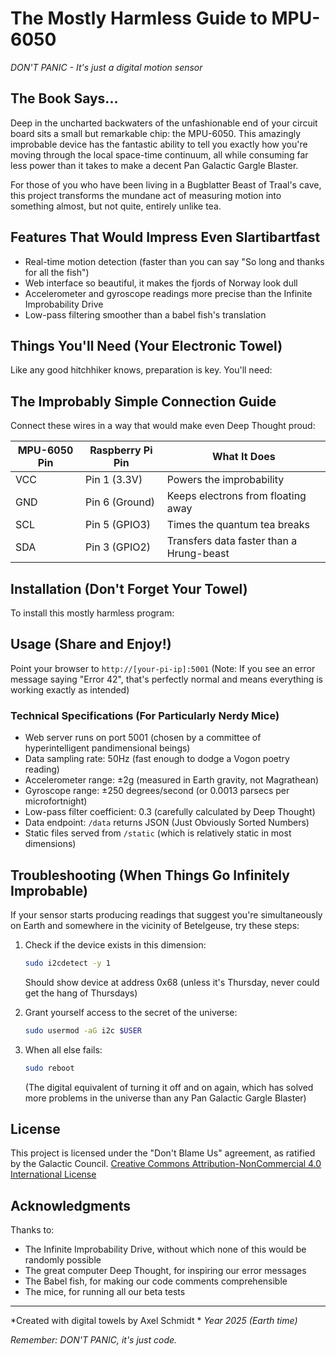 # The Mostly Harmless Guide to MPU-6050
*DON'T PANIC - It's just a digital motion sensor*

## The Book Says...

Deep in the uncharted backwaters of the unfashionable end of your circuit board sits a small but remarkable chip: the MPU-6050. This amazingly improbable device has the fantastic ability to tell you exactly how you're moving through the local space-time continuum, all while consuming far less power than it takes to make a decent Pan Galactic Gargle Blaster.

For those of you who have been living in a Bugblatter Beast of Traal's cave, this project transforms the mundane act of measuring motion into something almost, but not quite, entirely unlike tea.

## Features That Would Impress Even Slartibartfast

- Real-time motion detection (faster than you can say "So long and thanks for all the fish")
- Web interface so beautiful, it makes the fjords of Norway look dull
- Accelerometer and gyroscope readings more precise than the Infinite Improbability Drive
- Low-pass filtering smoother than a babel fish's translation

## Things You'll Need (Your Electronic Towel)

Like any good hitchhiker knows, preparation is key. You'll need:

## The Improbably Simple Connection Guide

Connect these wires in a way that would make even Deep Thought proud:

| MPU-6050 Pin | Raspberry Pi Pin | What It Does |
|--------------|------------------|--------------|
| VCC          | Pin 1 (3.3V)     | Powers the improbability |
| GND          | Pin 6 (Ground)   | Keeps electrons from floating away |
| SCL          | Pin 5 (GPIO3)    | Times the quantum tea breaks |
| SDA          | Pin 3 (GPIO2)    | Transfers data faster than a Hrung-beast |

## Installation (Don't Forget Your Towel)

To install this mostly harmless program:

## Usage (Share and Enjoy!)

Point your browser to `http://[your-pi-ip]:5001`
(Note: If you see an error message saying "Error 42", that's perfectly normal
and means everything is working exactly as intended)

### Technical Specifications (For Particularly Nerdy Mice)
- Web server runs on port 5001 (chosen by a committee of hyperintelligent pandimensional beings)
- Data sampling rate: 50Hz (fast enough to dodge a Vogon poetry reading)
- Accelerometer range: ±2g (measured in Earth gravity, not Magrathean)
- Gyroscope range: ±250 degrees/second (or 0.0013 parsecs per microfortnight)
- Low-pass filter coefficient: 0.3 (carefully calculated by Deep Thought)
- Data endpoint: `/data` returns JSON (Just Obviously Sorted Numbers)
- Static files served from `/static` (which is relatively static in most dimensions)

## Troubleshooting (When Things Go Infinitely Improbable)

If your sensor starts producing readings that suggest you're simultaneously on Earth and somewhere in the vicinity of Betelgeuse, try these steps:

1. Check if the device exists in this dimension:
   ```bash
   sudo i2cdetect -y 1
   ```
   Should show device at address 0x68 (unless it's Thursday, never could get the hang of Thursdays)

2. Grant yourself access to the secret of the universe:
   ```bash
   sudo usermod -aG i2c $USER
   ```

3. When all else fails:
   ```bash
   sudo reboot
   ```
   (The digital equivalent of turning it off and on again, which has solved more problems in the universe than any Pan Galactic Gargle Blaster)

## License

This project is licensed under the "Don't Blame Us" agreement, as ratified by the Galactic Council.
[Creative Commons Attribution-NonCommercial 4.0 International License][cc-by-nc]

[cc-by-nc]: http://creativecommons.org/licenses/by-nc/4.0/

## Acknowledgments

Thanks to:
- The Infinite Improbability Drive, without which none of this would be randomly possible
- The great computer Deep Thought, for inspiring our error messages
- The Babel fish, for making our code comments comprehensible
- The mice, for running all our beta tests

---

*Created with digital towels by Axel Schmidt  *
*Year 2025 (Earth time)* 

*Remember: DON'T PANIC, it's just code.* 